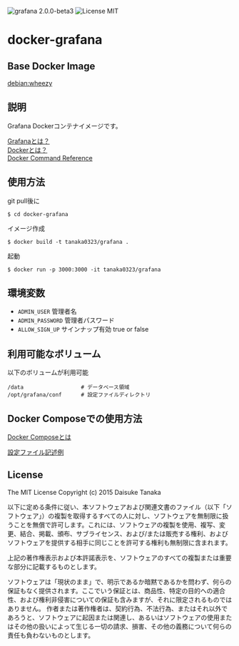 ![grafana 2.0.0-beta3](https://img.shields.io/badge/grafana-2.0.0-beta3-brightgreen.svg) ![License MIT](https://img.shields.io/badge/license-MIT-blue.svg)

docker-grafana
=====================

Base Docker Image
---------------------

[debian:wheezy](https://registry.hub.docker.com/_/debian/)

説明
---------------------

Grafana Dockerコンテナイメージです。

[Grafanaとは？](http://grafana.org/)  
[Dockerとは？](https://docs.docker.com/)  
[Docker Command Reference](https://docs.docker.com/reference/commandline/cli/)

使用方法
---------------------

git pull後に

    $ cd docker-grafana

イメージ作成

    $ docker build -t tanaka0323/grafana .

起動

    $ docker run -p 3000:3000 -it tanaka0323/grafana

環境変数
--------------------------

- `ADMIN_USER` 管理者名
- `ADMIN_PASSWORD` 管理者パスワード
- `ALLOW_SIGN_UP` サインナップ有効 true or false

利用可能なボリューム
---------------------

以下のボリュームが利用可能

    /data                  # データベース領域
    /opt/grafana/conf      # 設定ファイルディレクトリ

Docker Composeでの使用方法
---------------------

[Docker Composeとは](https://docs.docker.com/compose/)  

[設定ファイル記述例](https://bitbucket.org/tanaka0323/compose-examples)

License
---------------------

The MIT License
Copyright (c) 2015 Daisuke Tanaka

以下に定める条件に従い、本ソフトウェアおよび関連文書のファイル（以下「ソフトウェア」）の複製を取得するすべての人に対し、ソフトウェアを無制限に扱うことを無償で許可します。これには、ソフトウェアの複製を使用、複写、変更、結合、掲載、頒布、サブライセンス、および/または販売する権利、およびソフトウェアを提供する相手に同じことを許可する権利も無制限に含まれます。

上記の著作権表示および本許諾表示を、ソフトウェアのすべての複製または重要な部分に記載するものとします。

ソフトウェアは「現状のまま」で、明示であるか暗黙であるかを問わず、何らの保証もなく提供されます。ここでいう保証とは、商品性、特定の目的への適合性、および権利非侵害についての保証も含みますが、それに限定されるものではありません。 作者または著作権者は、契約行為、不法行為、またはそれ以外であろうと、ソフトウェアに起因または関連し、あるいはソフトウェアの使用またはその他の扱いによって生じる一切の請求、損害、その他の義務について何らの責任も負わないものとします。